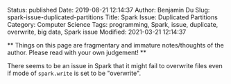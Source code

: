 Status: published
Date: 2019-08-21 12:14:37
Author: Benjamin Du
Slug: spark-issue-duplicated-partitions
Title: Spark Issue: Duplicated Partitions
Category: Computer Science
Tags: programming, Spark, issue, duplicate, overwrite, big data, Spark issue
Modified: 2021-03-21 12:14:37

**
Things on this page are fragmentary and immature notes/thoughts of the author.
Please read with your own judgement!
**

There seems to be an issue in Spark that it might fail to overwrite files 
even if mode of `spark.write` is set to be "overwrite".
